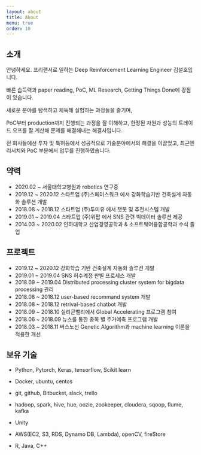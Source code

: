 ```yaml
---
layout: about
title: About
menu: true
order: 10
---
```


## 소개

안녕하세요. 프리랜서로 일하는 Deep Reinforcement Learning Engineer 김설호입니다.

빠른 습득력과 paper reading, PoC, ML Research, Getting Things Done에 강점이 있습니다.

새로운 분야를 탐색하고 체득해 실험하는 과정들을 즐기며, 

PoC부터 production까지 진행되는 과정을 잘 이해하고, 한정된 자원과 성능의 트레이드 오프를 잘 계산해 문제를 해결해내는 해결사입니다.

전 회사들에선 투자 및 특허등에서 성공적으로 기술분야에서의 해결을 이끌었고, 최근엔 리서치와 PoC 부분에서 업무를 진행하였습니다.

## 약력
- 2020.02 ~         서울대학교병원과 robotics 연구중
- 2019.12 ~ 2020.12 스타트업 (주)스페이스워크 에서 강화학습기반 건축설계 자동화 솔루션 개발
- 2018.08 ~ 2018.12 스타트업 (주)투미유 에서 챗봇 및 추천시스템 개발
- 2019.01 ~ 2019.04 스타트업 (주)위팝 에서 SNS 관련 빅데이터 솔루션 제공
- 2014.03 ~ 2020.02 인하대학교 산업경영공학과 & 소프트웨어융합공학과 수석 졸업

## 프로젝트
- 2019.12 ~ 2020.12 강화학습 기반 건축설계 자동화 솔루션 개발
- 2019.01 ~ 2019.04 SNS 허수계정 판별 프로세스 개발
- 2018.09 ~ 2019.04 Distributed processing cluster system for bigdata processing 관리
- 2018.08 ~ 2018.12 user-based recommand system 개발
- 2018.08 ~ 2018.12 retrival-based chatbot 개발
- 2018.09 ~ 2018.10 실리콘밸리에서 Global Accelerating 프로그램 참여
- 2018.06 ~ 2018.09 뉴스를 통한 종목 별 주가예측 프로그램 개발
- 2018.03 ~ 2018.11 버스노선 Genetic Algorithm과 machine learning 이론을 적용한 개선

## 보유 기술
- Python, Pytorch, Keras, tensorflow, Scikit learn

- Docker, ubuntu, centos

- git, github, Bitbucket, slack, trello 

- hadoop, spark, hive, hue, oozie, zookeeper, cloudera, sqoop, flume, kafka

- Unity

- AWS(EC2, S3, RDS, Dynamo DB, Lambda), openCV, fireStore

- R, Java, C++



